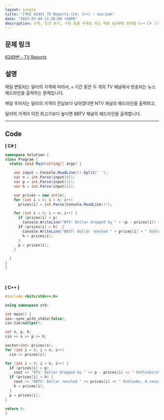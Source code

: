 ```yaml
---
layout: single
title: "[백준 6249] TV Reports (C#, C++) - soo:bak"
date: "2023-07-04 11:26:00 +0900"
description: 수학, 조건 분기, 구현 등을 주제로 하는 백준 6249번 문제를 C++ C# 으로 풀이 및 해설
---
```


## 문제 링크
  [6249번 - TV Reports](https://www.acmicpc.net/problem/6249)

## 설명
매일 변동되는 달러의 가격에 따라서, `n` 기간 동안 두 개의 TV 채널에서 방송되는 뉴스 헤드라인을 출력하는 문제입니다. <br>

매일 주어지는 달러의 가격이 전날보다 낮아졌다면 NTV 채널의 헤드라인을 출력하고, <br>

달러의 가격이 이전 최고가보다 높다면 BBTV 채널의 헤드라인을 출력합니다. <br>

- - -

## Code
<b>[ C# ] </b>
<br>

  ```c#
namespace Solution {
  class Program {
    static void Main(string[] args) {

      var input = Console.ReadLine()!.Split(' ');
      var n = int.Parse(input[0]);
      var p = int.Parse(input[1]);
      var h = int.Parse(input[2]);

      var prices = new int[n];
      for (int i = 0; i < n; i++)
        prices[i] = int.Parse(Console.ReadLine()!);

      for (int i = 0; i < n; i++) {
        if (prices[i] < p)
          Console.WriteLine("NTV: Dollar dropped by " + (p - prices[i]) + " Oshloobs");
        if (prices[i] > h)  {
          Console.WriteLine("BBTV: Dollar reached " + prices[i] + " Oshloobs, A record!");
          h = prices[i];
        }
        p = prices[i];
      }

    }
  }
}
  ```
<br><br>
<b>[ C++ ] </b>
<br>

  ```c++
#include <bits/stdc++.h>

using namespace std;

int main() {
  ios::sync_with_stdio(false);
  cin.tie(nullptr);

  int n, p, h;
  cin >> n >> p >> h;

  vector<int> prices(n);
  for (int i = 0; i < n; i++)
    cin >> prices[i];

  for (int i = 0; i < n; i++) {
    if (prices[i] < p)
      cout << "NTV: Dollar dropped by " << p - prices[i] << " Oshloobs\n";
    if (prices[i] > h) {
      cout << "BBTV: Dollar reached " << prices[i] << " Oshloobs, A record!\n";
      h = prices[i];
    }
    p = prices[i];
  }

  return 0;
}
  ```
